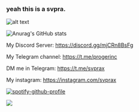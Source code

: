 ### yeah this is a svpra.



![alt text](https://avatars.mds.yandex.net/get-zen-logos/223306/pub_5f6770998433a623dae6b6b6_5f6771724c07ce06042e4998/xxh)

![Anurag's GitHub stats](https://github-readme-stats.vercel.app/api?username=svpra&theme=omni&count_private=true&icons=true)

My Discord Server: https://discord.gg/mjCRn8BsFg

My Telegram channel: https://t.me/progerinc

DM me in Telegram: https://t.me/svprax

My instagram: https://instagram.com/svprax

[![spotify-github-profile](https://spotify-github-profile.vercel.app/api/view?uid=dko1n4ehyz1kxpjbmb243zfmh&cover_image=false&theme=default&bar_color=53b14f&bar_color_cover=false)](https://github.com/kittinan/spotify-github-profile)


![](https://komarev.com/ghpvc/?username=svpra&color=brightgreen)
